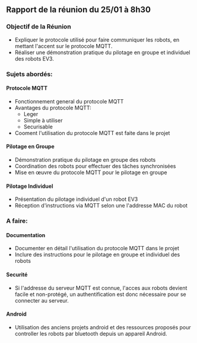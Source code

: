 ## Rapport de la réunion du 25/01 à 8h30

### Objectif de la Réunion

* Expliquer le protocole utilisé pour faire communiquer les robots, en mettant l'accent sur le protocole MQTT.
* Réaliser une démonstration pratique du pilotage en groupe et individuel des robots EV3.


### Sujets abordés:

#### Protocole MQTT

* Fonctionnement general du protocole MQTT
* Avantages du protocole MQTT:
    * Leger
    * Simple à utiliser
    * Securisable
* Cooment l'utilisation du protocole MQTT est faite dans le projet

#### Pilotage en Groupe

* Démonstration pratique du pilotage en groupe des robots
* Coordination des robots pour effectuer des tâches synchronisées
* Mise en œuvre du protocole MQTT pour le pilotage en groupe

#### Pilotage Individuel

* Présentation du pilotage individuel d'un robot EV3
* Réception d'instructions via MQTT selon une l'addresse MAC du robot


### A faire:

#### Documentation

* Documenter en détail l'utilisation du protocole MQTT dans le projet
* Inclure des instructions pour le pilotage en groupe et individuel des robots

#### Securité

* Si l'addresse du serveur MQTT est connue, l'acces aux robots devient facile et non-protégé, un authentification est donc nécessaire pour se connecter au serveur.

#### Android
* Utilisation des anciens projets android et des ressources proposés pour controller les robots par bluetooth depuis un appareil Android.
